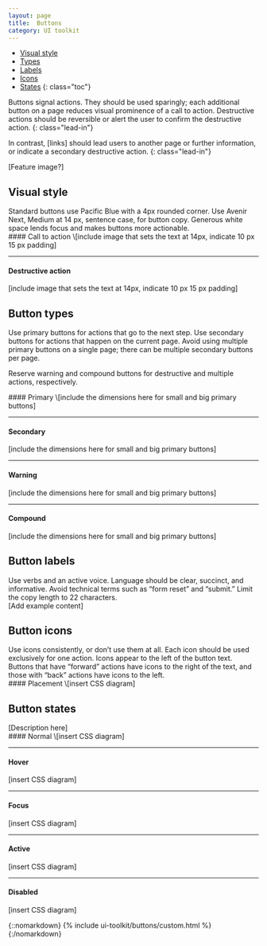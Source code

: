 ```yaml
---
layout: page
title:  Buttons
category: UI toolkit
---
```


- [Visual style](#visual-style)
- [Types](#button-types)
- [Labels](#button-labels)
- [Icons](#button-icons)
- [States](#button-states)
{: class="toc"}

<div class="content-67 content-first">

Buttons signal actions. They should be used sparingly; each additional button on a page reduces visual prominence of a call to action. Destructive actions should be reversible or alert the user to confirm the destructive action. 
{: class="lead-in"}

In contrast, [links] should lead users to another page or further information, or indicate a secondary destructive action.
{: class="lead-in"}

</div>

<div class="content-33 content-last">
	
[Feature image?]

</div>

## Visual style

<div class="content-33 content-first">
Standard buttons use Pacific Blue with a 4px rounded corner. Use Avenir Next, Medium at 14 px, sentence case, for button copy. Generous white space lends focus and makes buttons more actionable.
</div>

<div class="content-67 content-last">
#### Call to action
\[include image that sets the text at 14px, indicate 10 px 15 px padding]

---

#### Destructive action
\[include image that sets the text at 14px, indicate 10 px 15 px padding]
</div>

## Button types

<div class="content-33 content-first">
Use primary buttons for actions that go to the next step. Use secondary buttons for actions that happen on the current page. Avoid using multiple primary buttons on a single page; there can be multiple secondary buttons per page.

Reserve warning and compound buttons for destructive and multiple actions, respectively. 
</div>

<div class="content-67 content-last">
#### Primary
\[include the dimensions here for small and big primary buttons]

---

#### Secondary
\[include the dimensions here for small and big primary buttons]

---

#### Warning
\[include the dimensions here for small and big primary buttons]

---

#### Compound
\[include the dimensions here for small and big primary buttons]
</div>

## Button labels

<div class="content-33 content-first">
Use verbs and an active voice. Language should be clear, succinct, and informative. Avoid technical terms such as “form reset” and “submit.” Limit the copy length to 22 characters.
</div>

<div class="content-67 content-last">
[Add example content]
</div>

## Button icons

<div class="content-33 content-first">
Use icons consistently, or don’t use them at all. Each icon should be used exclusively for one action. Icons appear to the left of the button text. Buttons that have “forward” actions have icons to the right of the text, and those with “back” actions have icons to the left.
</div>

<div class="content-67 content-last">
#### Placement
\[insert CSS diagram]
</div>

## Button states

<div class="content-33 content-first">
[Description here]
</div>

<div class="content-67 content-last">
#### Normal
\[insert CSS diagram]

---

#### Hover
\[insert CSS diagram]

---

#### Focus
\[insert CSS diagram]

---

#### Active
\[insert CSS diagram]

---

#### Disabled
\[insert CSS diagram]
</div>

{::nomarkdown}
{% include ui-toolkit/buttons/custom.html %}
{:/nomarkdown}
